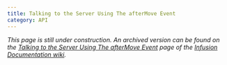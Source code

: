 ```yaml
---
title: Talking to the Server Using The afterMove Event
category: API
---
```


_This page is still under construction. An archived version can be found on the
[Talking to the Server Using The afterMove Event](https://fluidproject.atlassian.net/wiki/spaces/docs/pages/7079589/Talking+to+the+Server+Using+The+afterMove+Event)
page of the [Infusion Documentation wiki](https://fluidproject.atlassian.net/wiki/spaces/docs/overview)._
